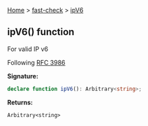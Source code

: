 [Home](/) &gt; [fast-check](../fast-check.md) &gt; [ipV6](ipV6_1.md)

## ipV6() function

For valid IP v6

Following [RFC 3986](https://tools.ietf.org/html/rfc3986#section-3.2.2)

<b>Signature:</b>

```typescript
declare function ipV6(): Arbitrary<string>;
```
<b>Returns:</b>

`Arbitrary<string>`

